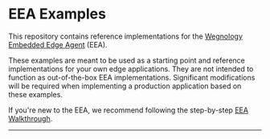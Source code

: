 # EEA Examples

This repository contains reference implementations for the [Wegnology Embedded Edge Agent](https://docs.app.wnology.io/edge-compute/embedded-edge-agent/overview/) (EEA).

These examples are meant to be used as a starting point and reference implementations for your own edge applications. They are not intended to function as out-of-the-box EEA implementations. Significant modifications will be required when implementing a production application based on these examples.

If you're new to the EEA, we recommend following the step-by-step [EEA Walkthrough](http://docs.app.wnology.io/edge-compute/embedded-edge-agent/walkthrough/).

---

<!-- ## License

Copyright &copy; 2021 Wegnology IoT, Inc. All rights reserved.

Licensed under the [MIT](https://github.com/WEGnology/eea-examples/blob/master/LICENSE.txt) license. -->